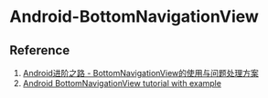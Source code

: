 # Android-BottomNavigationView

## Reference
1. [Android进阶之路 - BottomNavigationView的使用与问题处理方案](https://blog.csdn.net/qq_20451879/article/details/79240842)
1. [Android BottomNavigationView tutorial with example](https://en.proft.me/2017/01/30/android-bottomnavigationview-tutorial-example/)

